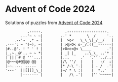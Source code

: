 # Advent of Code 2024

Solutions of puzzles from [Advent of Code 2024](https://adventofcode.com/2024).

```
          .-----.          .------------------.
       .--'~ ~ ~|        .-' *       \  /     '-.
    .--'~  ,* ~ |        |  >o<   \_\_\|_/__/   |
.---': ~ '(~), ~|        | >@>O< o-_/.()__------|
|#..@'. ! " ' ! |        |>O>o<@< \____       .'|
|_.~._@'.. ~ ~ *|        | _| |_    ..\_\_ ..'* |
| ||| # @ '''...|        |...     .'  '.'''../..|
|@~~~@#@@@@ @@  |        |/\ ''/  |    |   -/  :|
|~~..--. -----  |        |* /~\ '.|    | - /  .'|
'---'  ||[][]_\_|        |~/ * \ :|    |  *..'  |
       |------- |        |   /\ .'|    |'''~~~~~|
```
